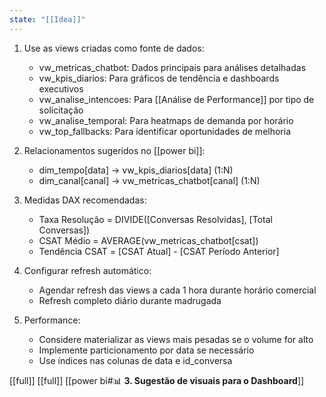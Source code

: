 ```yaml
---
state: "[[Idea]]"
---
```

1. Use as views criadas como fonte de dados:
   - vw_metricas_chatbot: Dados principais para análises detalhadas
   - vw_kpis_diarios: Para gráficos de tendência e dashboards executivos
   - vw_analise_intencoes: Para [[Análise de Performance]] por tipo de solicitação
   - vw_analise_temporal: Para heatmaps de demanda por horário
   - vw_top_fallbacks: Para identificar oportunidades de melhoria

2. Relacionamentos sugeridos no [[power bi]]:
   - dim_tempo[data] → vw_kpis_diarios[data] (1:N)
   - dim_canal[canal] → vw_metricas_chatbot[canal] (1:N)

3. Medidas DAX recomendadas:
   - Taxa Resolução = DIVIDE([Conversas Resolvidas], [Total Conversas])
   - CSAT Médio = AVERAGE(vw_metricas_chatbot[csat])
   - Tendência CSAT = [CSAT Atual] - [CSAT Período Anterior]

4. Configurar refresh automático:
   - Agendar refresh das views a cada 1 hora durante horário comercial
   - Refresh completo diário durante madrugada

5. Performance:
   - Considere materializar as views mais pesadas se o volume for alto
   - Implemente particionamento por data se necessário
   - Use índices nas colunas de data e id_conversa

[[full]]
[[full]]
[[power bi#📊 **3. Sugestão de visuais para o Dashboard**]]
